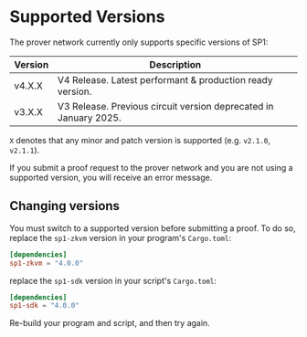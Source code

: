 # Supported Versions

The prover network currently only supports specific versions of SP1:

| Version | Description                                                      |
| ------- | ---------------------------------------------------------------- |
| v4.X.X  | V4 Release. Latest performant & production ready version.        |
| v3.X.X  | V3 Release. Previous circuit version deprecated in January 2025. |

`X` denotes that any minor and patch version is supported (e.g. `v2.1.0`, `v2.1.1`).

If you submit a proof request to the prover network and you are not using a supported version, you will receive an error message.

## Changing versions

You must switch to a supported version before submitting a proof. To do so, replace the `sp1-zkvm` version in your program's `Cargo.toml`:

```toml
[dependencies]
sp1-zkvm = "4.0.0"
```

replace the `sp1-sdk` version in your script's `Cargo.toml`:

```toml
[dependencies]
sp1-sdk = "4.0.0"
```

Re-build your program and script, and then try again.
